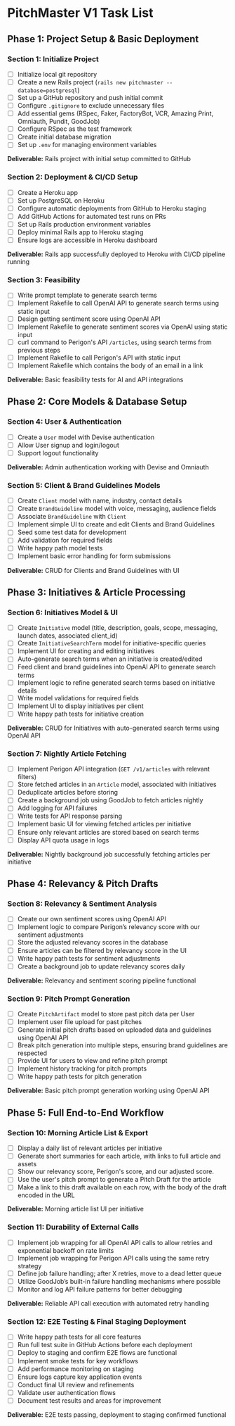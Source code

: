 # PitchMaster V1 Task List

## **Phase 1: Project Setup & Basic Deployment**

### **Section 1: Initialize Project**
- [ ] Initialize local git repository
- [ ] Create a new Rails project (`rails new pitchmaster --database=postgresql`)
- [ ] Set up a GitHub repository and push initial commit
- [ ] Configure `.gitignore` to exclude unnecessary files
- [ ] Add essential gems (RSpec, Faker, FactoryBot, VCR, Amazing Print, Omniauth, Pundit, GoodJob)
- [ ] Configure RSpec as the test framework
- [ ] Create initial database migration
- [ ] Set up `.env` for managing environment variables

**Deliverable:** Rails project with initial setup committed to GitHub

### **Section 2: Deployment & CI/CD Setup**
- [ ] Create a Heroku app
- [ ] Set up PostgreSQL on Heroku
- [ ] Configure automatic deployments from GitHub to Heroku staging
- [ ] Add GitHub Actions for automated test runs on PRs
- [ ] Set up Rails production environment variables
- [ ] Deploy minimal Rails app to Heroku staging
- [ ] Ensure logs are accessible in Heroku dashboard

**Deliverable:** Rails app successfully deployed to Heroku with CI/CD pipeline running

### **Section 3: Feasibility**
- [ ] Write prompt template to generate search terms
- [ ] Implement Rakefile to call OpenAI API to generate search terms using static input
- [ ] Design getting sentiment score using OpenAI API
- [ ] Implement Rakefile to generate sentiment scores via OpenAI using static input
- [ ] curl command to Perigon's API `/articles`, using search terms from previous steps
- [ ] Implement Rakefile to call Perigon's API with static input
- [ ] Implement Rakefile which contains the body of an email in a link

**Deliverable:** Basic feasibility tests for AI and API integrations

## **Phase 2: Core Models & Database Setup**

### **Section 4: User & Authentication**
- [ ] Create a `User` model with Devise authentication
- [ ] Allow User signup and login/logout
- [ ] Support logout functionality

**Deliverable:** Admin authentication working with Devise and Omniauth

### **Section 5: Client & Brand Guidelines Models**
- [ ] Create `Client` model with name, industry, contact details
- [ ] Create `BrandGuideline` model with voice, messaging, audience fields
- [ ] Associate `BrandGuideline` with `Client`
- [ ] Implement simple UI to create and edit Clients and Brand Guidelines
- [ ] Seed some test data for development
- [ ] Add validation for required fields
- [ ] Write happy path model tests
- [ ] Implement basic error handling for form submissions

**Deliverable:** CRUD for Clients and Brand Guidelines with UI

## **Phase 3: Initiatives & Article Processing**

### **Section 6: Initiatives Model & UI**
- [ ] Create `Initiative` model (title, description, goals, scope, messaging, launch dates, associated client_id)
- [ ] Create `InitiativeSearchTerm` model for initiative-specific queries
- [ ] Implement UI for creating and editing initiatives
- [ ] Auto-generate search terms when an initiative is created/edited
- [ ] Feed client and brand guidelines into OpenAI API to generate search terms
- [ ] Implement logic to refine generated search terms based on initiative details
- [ ] Write model validations for required fields
- [ ] Implement UI to display initiatives per client
- [ ] Write happy path tests for initiative creation

**Deliverable:** CRUD for Initiatives with auto-generated search terms using OpenAI API

### **Section 7: Nightly Article Fetching**
- [ ] Implement Perigon API integration (`GET /v1/articles` with relevant filters)
- [ ] Store fetched articles in an `Article` model, associated with initiatives
- [ ] Deduplicate articles before storing
- [ ] Create a background job using GoodJob to fetch articles nightly
- [ ] Add logging for API failures
- [ ] Write tests for API response parsing
- [ ] Implement basic UI for viewing fetched articles per initiative
- [ ] Ensure only relevant articles are stored based on search terms
- [ ] Display API quota usage in logs

**Deliverable:** Nightly background job successfully fetching articles per initiative

## **Phase 4: Relevancy & Pitch Drafts**

### **Section 8: Relevancy & Sentiment Analysis**
- [ ] Create our own sentiment scores using OpenAI API
- [ ] Implement logic to compare Perigon’s relevancy score with our sentiment adjustments
- [ ] Store the adjusted relevancy scores in the database
- [ ] Ensure articles can be filtered by relevancy score in the UI
- [ ] Write happy path tests for sentiment adjustments
- [ ] Create a background job to update relevancy scores daily

**Deliverable:** Relevancy and sentiment scoring pipeline functional

### **Section 9: Pitch Prompt Generation**
- [ ] Create `PitchArtifact` model to store past pitch data per User
- [ ] Implement user file upload for past pitches
- [ ] Generate initial pitch drafts based on uploaded data and guidelines using OpenAI API
- [ ] Break pitch generation into multiple steps, ensuring brand guidelines are respected
- [ ] Provide UI for users to view and refine pitch prompt
- [ ] Implement history tracking for pitch prompts
- [ ] Write happy path tests for pitch generation

**Deliverable:** Basic pitch prompt generation working using OpenAI API

## **Phase 5: Full End-to-End Workflow**

### **Section 10: Morning Article List & Export**
- [ ] Display a daily list of relevant articles per initiative
- [ ] Generate short summaries for each article, with links to full article and assets
- [ ] Show our relevancy score, Perigon's score, and our adjusted score.
- [ ] Use the user's pitch prompt to generate a Pitch Draft for the article
- [ ] Make a link to this draft available on each row, with the body of the draft encoded in the URL

**Deliverable:** Morning article list UI per initiative

### **Section 11: Durability of External Calls**
- [ ] Implement job wrapping for all OpenAI API calls to allow retries and exponential backoff on rate limits
- [ ] Implement job wrapping for Perigon API calls using the same retry strategy
- [ ] Define job failure handling; after X retries, move to a dead letter queue
- [ ] Utilize GoodJob’s built-in failure handling mechanisms where possible
- [ ] Monitor and log API failure patterns for better debugging

**Deliverable:** Reliable API call execution with automated retry handling

### **Section 12: E2E Testing & Final Staging Deployment**
- [ ] Write happy path tests for all core features
- [ ] Run full test suite in GitHub Actions before each deployment
- [ ] Deploy to staging and confirm E2E flows are functional
- [ ] Implement smoke tests for key workflows
- [ ] Add performance monitoring on staging
- [ ] Ensure logs capture key application events
- [ ] Conduct final UI review and refinements
- [ ] Validate user authentication flows
- [ ] Document test results and areas for improvement

**Deliverable:** E2E tests passing, deployment to staging confirmed functional

